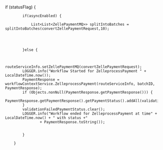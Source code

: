 if (statusFlag) {
			
			if(asyncEnabled) {
				
				List<List<ZellePaymentMQ>> splitIntoBatches = splitIntoBatches(convertZellePaymentRequest,10);
				
				
				
				
			}else {
				
				
			routeServiceInfo.setZellePaymentMQ(convertZellePaymentRequest);
			LOGGER.info("Workflow Started for ZelleprocessPayment " + LocalDateTime.now());
			PaymentResponse = workflowContextService.ZelleprocessPayment(routeServiceInfo, batchID, PaymentResponse);
			if (Objects.nonNull(PaymentResponse.getPaymentResponse())) {
				PaymentResponse.getPaymentResponse().getPaymentStatus().addAll(validationFailedPaymentStatus);
			}
			validationFailedPaymentStatus.clear();
			LOGGER.info("Workflow ended for ZelleprocessPayment at time" + LocalDateTime.now() + " with status +"
					+ PaymentResponse.toString());
			
			
			}
			
		}

